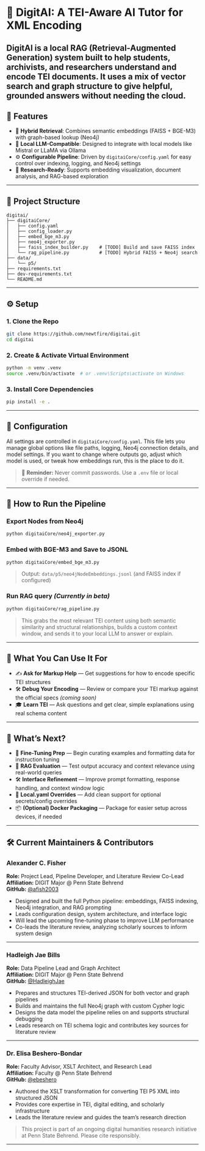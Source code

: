 # 🧠 DigitAI: A TEI-Aware AI Tutor for XML Encoding

DigitAI is a local RAG (Retrieval-Augmented Generation) system built to help students, archivists, and researchers understand and encode TEI documents. It uses a mix of vector search and graph structure to give helpful, grounded answers without needing the cloud.
---

## 🚀 Features

- 🔎 **Hybrid Retrieval**: Combines semantic embeddings (FAISS + BGE-M3) with graph-based lookup (Neo4j)
- 🧠 **Local LLM-Compatible**: Designed to integrate with local models like Mistral or LLaMA via Ollama
- ⚙️ **Configurable Pipeline**: Driven by `digitaiCore/config.yaml` for easy control over indexing, logging, and Neo4j settings
- 🧪 **Research-Ready**: Supports embedding visualization, document analysis, and RAG-based exploration

---

## 📂 Project Structure

```
digitai/
├── digitaiCore/
│   ├── config.yaml
│   ├── config_loader.py
│   ├── embed_bge_m3.py
│   ├── neo4j_exporter.py
│   ├── faiss_index_builder.py    # [TODO] Build and save FAISS index
│   └── rag_pipeline.py           # [TODO] Hybrid FAISS + Neo4j search
├── data/
│   └── p5/
├── requirements.txt
├── dev-requirements.txt
└── README.md
```

---

## ⚙️ Setup

### 1. Clone the Repo

```bash
git clone https://github.com/newtfire/digitai.git
cd digitai
```

### 2. Create & Activate Virtual Environment

```bash
python -m venv .venv
source .venv/bin/activate  # or .venv\Scripts\activate on Windows
```

### 3. Install Core Dependencies

```bash
pip install -e .
```



---

## 🔧 Configuration

All settings are controlled in `digitaiCore/config.yaml`. This file lets you manage global options like file paths, logging, Neo4j connection details, and model settings. If you want to change where outputs go, adjust which model is used, or tweak how embeddings run, this is the place to do it.

> 🛑 **Reminder:** Never commit passwords. Use a `.env` file or local override if needed.


---

## 🧪 How to Run the Pipeline

### Export Nodes from Neo4j

```bash
python digitaiCore/neo4j_exporter.py
```

### Embed with BGE-M3 and Save to JSONL

```bash
python digitaiCore/embed_bge_m3.py
```

> Output: `data/p5/neo4jNodeEmbeddings.jsonl` (and FAISS index if configured)

### Run RAG query *(Currently in beta)*

```bash
python digitaiCore/rag_pipeline.py
```
>This grabs the most relevant TEI content using both semantic similarity and structural relationships, builds a custom context window, and sends it to your local LLM to answer or explain.

---

## 🧠 What You Can Use It For

- ✍️ **Ask for Markup Help** — Get suggestions for how to encode specific TEI structures  
- 🛠️ **Debug Your Encoding** — Review or compare your TEI markup against the official specs *(coming soon)*  
- 🎓 **Learn TEI** — Ask questions and get clear, simple explanations using real schema content  

---

## 🔮 What’s Next?

- 🎯 **Fine-Tuning Prep** — Begin curating examples and formatting data for instruction tuning  
- 🧪 **RAG Evaluation** — Test output accuracy and context relevance using real-world queries  
- 🛠️ **Interface Refinement** — Improve prompt formatting, response handling, and context window logic  
- 🧱 **Local.yaml Overrides** — Add clean support for optional secrets/config overrides  
- 📦 **(Optional) Docker Packaging** — Package for easier setup across devices, if needed
---

## 🛠 Current Maintainers & Contributors

### Alexander C. Fisher  
**Role:** Project Lead, Pipeline Developer, and Literature Review Co-Lead  
**Affiliation:** DIGIT Major @ Penn State Behrend  
**GitHub:** [@afish2003](https://github.com/afish2003)

- Designed and built the full Python pipeline: embeddings, FAISS indexing, Neo4j integration, and RAG prompting  
- Leads configuration design, system architecture, and interface logic  
- Will lead the upcoming fine-tuning phase to improve LLM performance  
- Co-leads the literature review, analyzing scholarly sources to inform system design  

---

### Hadleigh Jae Bills  
**Role:** Data Pipeline Lead and Graph Architect  
**Affiliation:** DIGIT Major @ Penn State Behrend  
**GitHub:** [@HadleighJae](https://github.com/HadleighJae)

- Prepares and structures TEI-derived JSON for both vector and graph pipelines  
- Builds and maintains the full Neo4j graph with custom Cypher logic  
- Designs the data model the pipeline relies on and supports structural debugging  
- Leads research on TEI schema logic and contributes key sources for literature review  

---

### Dr. Elisa Beshero-Bondar  
**Role:** Faculty Advisor, XSLT Architect, and Research Lead  
**Affiliation:** Faculty @ Penn State Behrend  
**GitHub:** [@ebeshero](https://github.com/ebeshero)

- Authored the XSLT transformation for converting TEI P5 XML into structured JSON  
- Provides core expertise in TEI, digital editing, and scholarly infrastructure  
- Leads the literature review and guides the team’s research direction  

> This project is part of an ongoing digital humanities research initiative at Penn State Behrend. Please cite responsibly.
---